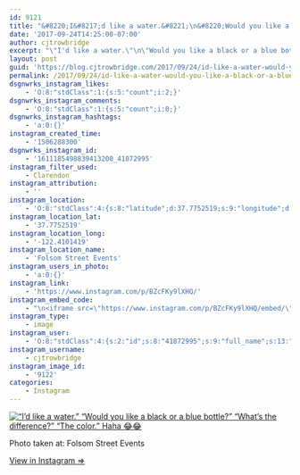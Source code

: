 ```yaml
---
id: 9121
title: "&#8220;I&#8217;d like a water.&#8221;\n&#8220;Would you like a black or a blue bottle?&#8221;\n&#8220;What&#8217;s the difference?&#8221;\n&#8220;The color.&#8221; Haha &#x1f602;&#x1f602;"
date: '2017-09-24T14:25:00-07:00'
author: cjtrowbridge
excerpt: "\"I'd like a water.\"\n\"Would you like a black or a blue bottle?\"\n\"What's the difference?\"\n\"The color.\" Haha &#x1f602;&#x1f602;"
layout: post
guid: 'https://blog.cjtrowbridge.com/2017/09/24/id-like-a-water-would-you-like-a-black-or-a-blue-bottlewhats-the-differencethe-color-haha-%f0%9f%98%82%f0%9f%98%82/'
permalink: /2017/09/24/id-like-a-water-would-you-like-a-black-or-a-blue-bottlewhats-the-differencethe-color-haha-%f0%9f%98%82%f0%9f%98%82/
dsgnwrks_instagram_likes:
    - 'O:8:"stdClass":1:{s:5:"count";i:2;}'
dsgnwrks_instagram_comments:
    - 'O:8:"stdClass":1:{s:5:"count";i:0;}'
dsgnwrks_instagram_hashtags:
    - 'a:0:{}'
instagram_created_time:
    - '1506288300'
dsgnwrks_instagram_id:
    - '1611185498839413200_41872995'
instagram_filter_used:
    - Clarendon
instagram_attribution:
    - ''
instagram_location:
    - 'O:8:"stdClass":4:{s:8:"latitude";d:37.7752519;s:9:"longitude";d:-122.4101419;s:4:"name";s:20:"Folsom Street Events";s:2:"id";i:5188913;}'
instagram_location_lat:
    - '37.7752519'
instagram_location_long:
    - '-122.4101419'
instagram_location_name:
    - 'Folsom Street Events'
instagram_users_in_photo:
    - 'a:0:{}'
instagram_link:
    - 'https://www.instagram.com/p/BZcFKy9lXHQ/'
instagram_embed_code:
    - "\n<iframe src=\"https://www.instagram.com/p/BZcFKy9lXHQ/embed/\" width=\"612\" height=\"710\" frameborder=\"0\" scrolling=\"no\" allowtransparency=\"true\" class=\"insta-image-embed\"></iframe>\n"
instagram_type:
    - image
instagram_user:
    - 'O:8:"stdClass":4:{s:2:"id";s:8:"41872995";s:9:"full_name";s:13:"CJ Trowbridge";s:15:"profile_picture";s:96:"https://scontent.cdninstagram.com/t51.2885-19/s150x150/13724650_1188772791164794_142557231_a.jpg";s:8:"username";s:12:"cjtrowbridge";}'
instagram_username:
    - cjtrowbridge
instagram_image_id:
    - '9122'
categories:
    - Instagram
---
```


[![“I’d like a water.”
“Would you like a black or a blue bottle?”
“What’s the difference?”
“The color.” Haha 😂😂](https://blog.cjtrowbridge.com/wp-content/uploads/2017/09/1506288300-1-1.jpg)](https://www.instagram.com/p/BZcFKy9lXHQ/)

Photo taken at: Folsom Street Events

[View in Instagram ⇒](https://www.instagram.com/p/BZcFKy9lXHQ/)
